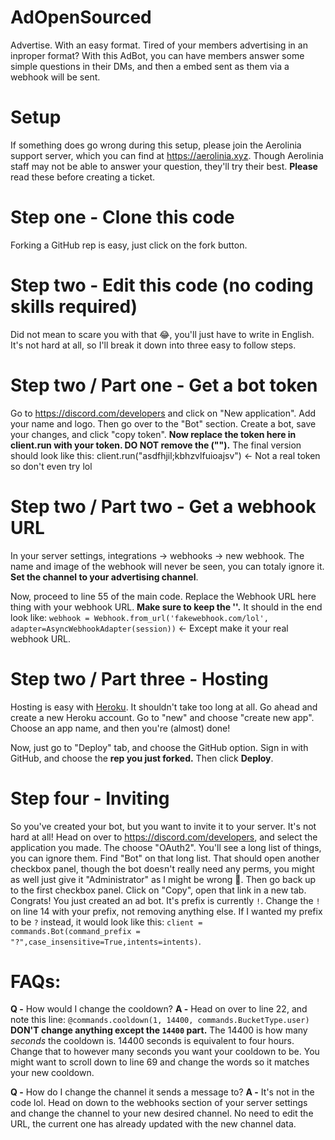 # AdOpenSourced

Advertise. With an easy format.
Tired of your members advertising in an inproper format? With this AdBot, you can have members answer some simple questions in their DMs, and then a embed sent as them via a webhook will be sent.

# Setup

If something does go wrong during this setup, please join the Aerolinia support server, which you can find at https://aerolinia.xyz. Though Aerolinia staff may not be able to answer your question, they'll try their best. **Please** read these before creating a ticket.

# Step one - Clone this code

Forking a GitHub rep is easy, just click on the fork button.

# Step two - Edit this code (no coding skills required)

Did not mean to scare you with that 😂, you'll just have to write in English. It's not hard at all, so I'll break it down into three easy to follow steps.

# Step two / Part one - Get a bot token

Go to https://discord.com/developers and click on "New application". Add your name and logo. Then go over to the "Bot" section. Create a bot, save your changes,
and click "copy token". **Now replace the token here in client.run with your token. DO NOT remove the ("").** The final version should look like this:
client.run("asdfhjil;kbhzvlfuioajsv") <- Not a real token so don't even try lol

# Step two / Part two - Get a webhook URL

In your server settings, integrations -> webhooks -> new webhook.
The name and image of the webhook will never be seen, you can totaly ignore it.
**Set the channel to your advertising channel**.

Now, proceed to line 55 of the main code. Replace the Webhook URL here thing with your webhook URL. **Make sure to keep the ''.** It should in the end look like:
``webhook = Webhook.from_url('fakewebhook.com/lol', adapter=AsyncWebhookAdapter(session))`` <- Except make it your real webhook URL.

# Step two / Part three - Hosting

Hosting is easy with [Heroku](https://heroku.com). It shouldn't take too long at all. Go ahead and create a new Heroku account. Go to "new" and choose "create new app". Choose an app name, and then you're (almost) done!

Now, just go to "Deploy" tab, and choose the GitHub option. Sign in with GitHub, and choose the **rep you just forked.** Then click **Deploy**.

# Step four - Inviting

So you've created your bot, but you want to invite it to your server. It's not hard at all! Head on over to https://discord.com/developers, and select the application you made. The choose "OAuth2". You'll see a long list of things, you can ignore them. Find "Bot" on that long list. That should open another checkbox panel, though the bot doesn't really need any perms, you might as well just give it "Administrator" as I might be wrong 🤣. Then go back up to the first checkbox panel. Click on "Copy", open that link in a new tab. Congrats! You just created an ad bot. It's prefix is currently ``!``. Change the ``!`` on line 14 with your prefix, not removing anything else. If I wanted my prefix to be ``?`` instead, it would look like this: ``client = commands.Bot(command_prefix = "?",case_insensitive=True,intents=intents)``.

# FAQs:

**Q -** How would I change the cooldown?
**A -** Head on over to line 22, and note this line:
``@commands.cooldown(1, 14400, commands.BucketType.user)``
**DON'T change anything except the ``14400`` part.** The 14400 is how many *seconds* the cooldown is. 14400 seconds is equivalent to four hours. Change that to however many seconds you want your cooldown to be. You might want to scroll down to line 69 and change the words so it matches your new cooldown.

**Q -** How do I change the channel it sends a message to?
**A -** It's not in the code lol. Head on down to the webhooks section of your server settings and change the channel to your new desired channel. No need to edit the URL, the current one has already updated with the new channel data.
